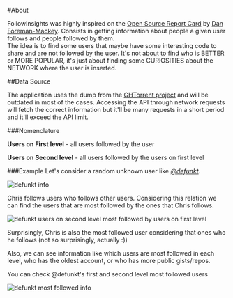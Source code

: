 #About

FollowInsights was highly inspired on the [Open Source Report Card](https://osrc.dfm.io/) by [Dan Foreman-Mackey](https://github.com/dfm).
Consists in getting information about people a given user follows and people followed by them.  
The idea is to find some users that maybe have some interesting code to share and are not followed by the user. It's not about to find who is BETTER or MORE POPULAR, it's just about finding some CURIOSITIES about the NETWORK where the user is inserted.

##Data Source

The application uses the dump from the [GHTorrent project](http://ghtorrent.org/) and will be outdated in most of the cases. Accessing the API through network requests will fetch the correct information but it'll be many requests in a short period and it'll exceed the API limit.

###Nomenclature

**Users on First level** - all users followed by the user  

**Users on Second level** - all users followed by the users on first level  

###Example
Let's consider a random unknown user like *[@defunkt](http://github.com/defunkt)*.  

![defunkt info](http://i.imgur.com/P9AOhiB.jpg "defunkt initial info")

Chris follows users who follows other users. Considering this relation we can find the users that are most followed by the ones that Chris follows.  

![defunkt users on second level most followed by users on first level](http://i.imgur.com/bdcz8PZ.jpg "users on second level that are most followed by users on first level")

Surprisingly, Chris is also the most followed user considering that ones who he follows (not so surprisingly, actually :))

Also, we can see information like which users are most followed in each level, who has the oldest account, or who has more public gists/repos.  

You can check @defunkt's first and second level most followed users

![defunkt most followed info](http://i.imgur.com/urM069O.jpg "most followed info")